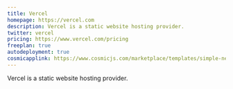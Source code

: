 ```yaml
---
title: Vercel
homepage: https://vercel.com
description: Vercel is a static website hosting provider.
twitter: vercel
pricing: https://www.vercel.com/pricing
freeplan: true
autodeployment: true
cosmicapplink: https://www.cosmicjs.com/marketplace/templates/simple-nextjs-blog
---
```


Vercel is a static website hosting provider.
